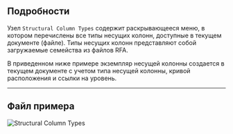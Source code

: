 ## Подробности
Узел `Structural Column Types` содержит раскрывающееся меню, в котором перечислены все типы несущих колонн, доступные в текущем документе (файле). Типы несущих колонн представляют собой загружаемые семейства из файлов RFA.

В приведенном ниже примере экземпляр несущей колонны создается в текущем документе с учетом типа несущей колонны, кривой расположения и ссылки на уровень.
___
## Файл примера

![Structural Column Types](./DSRevitNodesUI.StructuralColumnTypes_img.jpg)
